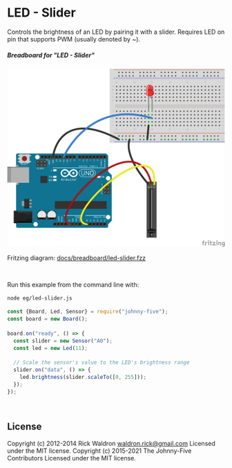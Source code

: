 <!--remove-start-->

# LED - Slider

<!--remove-end-->


Controls the brightness of an LED by pairing it with a slider. Requires LED on pin that supports PWM (usually denoted by ~).





##### Breadboard for "LED - Slider"



![docs/breadboard/led-slider.png](breadboard/led-slider.png)<br>

Fritzing diagram: [docs/breadboard/led-slider.fzz](breadboard/led-slider.fzz)

&nbsp;




Run this example from the command line with:
```bash
node eg/led-slider.js
```


```javascript
const {Board, Led, Sensor} = require("johnny-five");
const board = new Board();

board.on("ready", () => {
  const slider = new Sensor("A0");
  const led = new Led(11);

  // Scale the sensor's value to the LED's brightness range
  slider.on("data", () => {
    led.brightness(slider.scaleTo([0, 255]));
  });
});

```








&nbsp;

<!--remove-start-->

## License
Copyright (c) 2012-2014 Rick Waldron <waldron.rick@gmail.com>
Licensed under the MIT license.
Copyright (c) 2015-2021 The Johnny-Five Contributors
Licensed under the MIT license.

<!--remove-end-->
